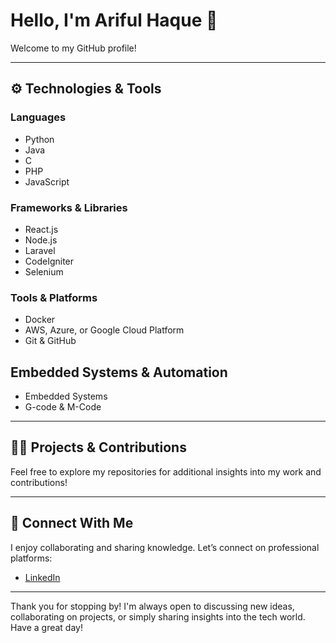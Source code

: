 # Hello, I'm Ariful Haque 👋

Welcome to my GitHub profile!

---

## ⚙️ Technologies & Tools

### Languages
- Python
- Java
- C
- PHP
- JavaScript

### Frameworks & Libraries
- React.js
- Node.js
- Laravel
- CodeIgniter
- Selenium

### Tools & Platforms
- Docker
- AWS, Azure, or Google Cloud Platform
- Git & GitHub

## Embedded Systems & Automation

- Embedded Systems
- G-code & M-Code

---

## 👨‍💻 Projects & Contributions

Feel free to explore my repositories for additional insights into my work and contributions!

---

## 🤝 Connect With Me

I enjoy collaborating and sharing knowledge. Let’s connect on professional platforms:

- [LinkedIn](https://linkedin.com/in/arifulhaque-ah)

---

Thank you for stopping by! I'm always open to discussing new ideas, collaborating on projects, or simply sharing insights into the tech world. Have a great day!
